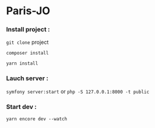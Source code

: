 # Paris-JO

### Install project :
`git clone` project

`composer install`

`yarn install`

### Lauch server :
`symfony server:start`
or
`php -S 127.0.0.1:8000 -t public`

### Start dev :
`yarn encore dev --watch` 